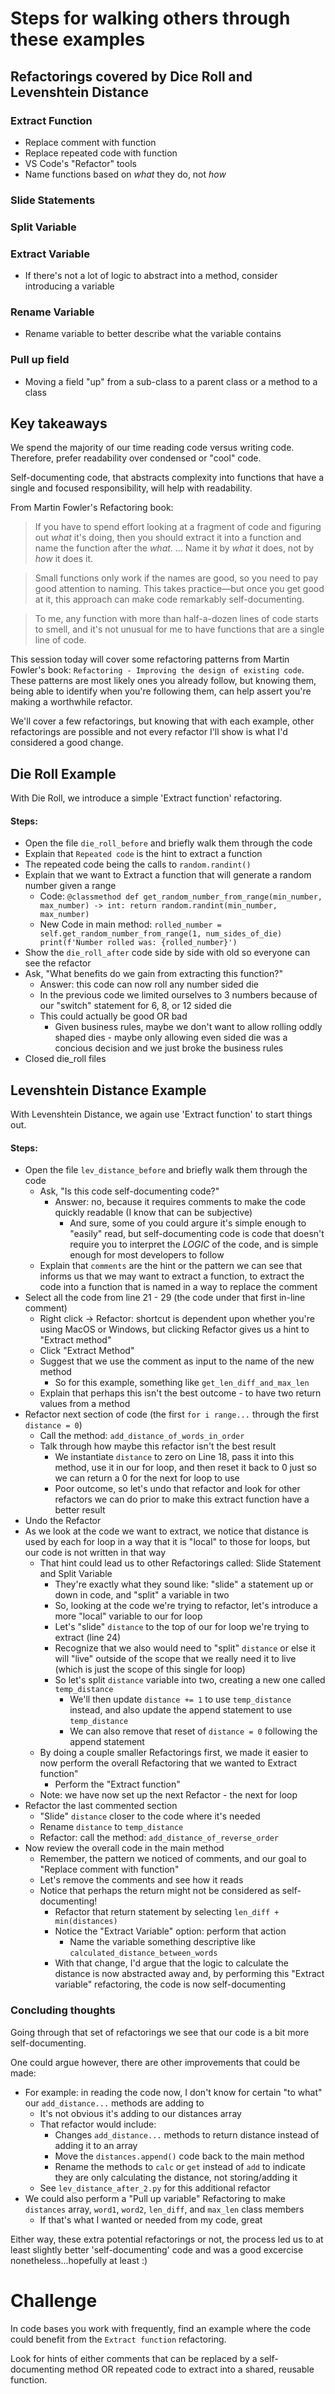 # Steps for walking others through these examples

## Refactorings covered by Dice Roll and Levenshtein Distance
### Extract Function
- Replace comment with function
- Replace repeated code with function
- VS Code's "Refactor" tools
- Name functions based on _what_ they do, not _how_

### Slide Statements

### Split Variable

### Extract Variable
- If there's not a lot of logic to abstract into a method, consider introducing a variable
### Rename Variable
- Rename variable to better describe what the variable contains

### Pull up field
- Moving a field "up" from a sub-class to a parent class or a method to a class

## Key takeaways
We spend the majority of our time reading code versus writing code. Therefore, prefer readability over condensed or "cool" code. 

Self-documenting code, that abstracts complexity into functions that have a single and focused responsibility, will help with readability.

From Martin Fowler's Refactoring book:
>If you have to spend effort looking at a fragment of code and figuring out _what_ it's doing, then you should extract it into a function and name the function after the _what_. ... Name it by _what_ it does, not by _how_ it does it.

> Small functions only work if the names are good, so you need to pay good attention to naming. This takes practice—but once you get good at it, this approach can make code remarkably self-documenting.

> To me, any function with more than half-a-dozen lines of code starts to smell, and it's not unusual for me to have functions that are a single line of code.

This session today will cover some refactoring patterns from Martin Fowler's book: `Refactoring - Improving the design of existing code`. These patterns are most likely ones you already follow, but knowing them, being able to identify when you're following them, can help assert you're making a worthwhile refactor. 

We'll cover a few refactorings, but knowing that with each example, other refactorings are possible and not every refactor I'll show is what I'd considered a good change.

## Die Roll Example
With Die Roll, we introduce a simple 'Extract function' refactoring.

#### Steps:
- Open the file `die_roll_before` and briefly walk them through the code
- Explain that `Repeated code` is the hint to extract a function
- The repeated code being the calls to `random.randint()`
- Explain that we want to Extract a function that will generate a random number given a range
    - Code: `@classmethod
            def get_random_number_from_range(min_number, max_number) -> int:
                return random.randint(min_number, max_number)`
    - New Code in main method: `rolled_number = self.get_random_number_from_range(1, num_sides_of_die)
        print(f'Number rolled was: {rolled_number}')`
- Show the `die_roll_after` code side by side with old so everyone can see the refactor
- Ask, "What benefits do we gain from extracting this function?"
    - Answer: this code can now roll any number sided die
    - In the previous code we limited ourselves to 3 numbers because of our "switch" statement for 6, 8, or 12 sided die
    - This could actually be good OR bad
        - Given business rules, maybe we don't want to allow rolling oddly shaped dies - maybe only allowing even sided die was a concious decision and we just broke the business rules
- Closed die_roll files

## Levenshtein Distance Example
With Levenshtein Distance, we again use 'Extract function' to start things out.

#### Steps:
- Open the file `lev_distance_before` and briefly walk them through the code
    - Ask, "Is this code self-documenting code?"
        - Answer: no, because it requires comments to make the code quickly readable (I know that can be subjective)
            - And sure, some of you could argure it's simple enough to "easily" read, but self-documenting code is code that doesn't require you to interpret the _LOGIC_ of the code, and is simple enough for most developers to follow
    - Explain that `comments` are the hint or the pattern we can see that informs us that we may want to extract a function, to extract the code into a function that is named in a way to replace the comment
- Select all the code from line 21 - 29 (the code under that first in-line comment)
    - Right click -> Refactor: shortcut is dependent upon whether you're using MacOS or Windows, but clicking Refactor gives us a hint to "Extract method"
    - Click "Extract Method"
    - Suggest that we use the comment as input to the name of the new method
        - So for this example, something like `get_len_diff_and_max_len`
    - Explain that perhaps this isn't the best outcome - to have two return values from a method
- Refactor next section of code (the first `for i range...` through the first `distance = 0`)
    - Call the method: `add_distance_of_words_in_order`
    - Talk through how maybe this refactor isn't the best result
        - We instantiate `distance` to zero on Line 18, pass it into this method, use it in our for loop, and then reset it back to 0 just so we can return a 0 for the next for loop to use
        - Poor outcome, so let's undo that refactor and look for other refactors we can do prior to make this extract function have a better result 
- Undo the Refactor
- As we look at the code we want to extract, we notice that distance is used by each for loop in a way that it is "local" to those for loops, but our code is not written in that way
    - That hint could lead us to other Refactorings called: Slide Statement and Split Variable
        - They're exactly what they sound like: "slide" a statement up or down in code, and "split" a variable in two
        - So, looking at the code we're trying to refactor, let's introduce a more "local" variable to our for loop
        - Let's "slide" `distance` to the top of our for loop we're trying to extract (line 24)
        - Recognize that we also would need to "split" `distance` or else it will "live" outside of the scope that we really need it to live (which is just the scope of this single for loop)
        - So let's split `distance` variable into two, creating a new one called `temp_distance`
            - We'll then update `distance += 1` to use `temp_distance` instead, and also update the append statement to use `temp_distance`
            - We can also remove that reset of `distance = 0` following the append statement
    - By doing a couple smaller Refactorings first, we made it easier to now perform the overall Refactoring that we wanted to Extract function"
        - Perform the "Extract function" 
    - Note: we have now set up the next Refactor - the next for loop
- Refactor the last commented section
    - "Slide" `distance` closer to the code where it's needed
    - Rename `distance` to `temp_distance`
    - Refactor: call the method: `add_distance_of_reverse_order`
- Now review the overall code in the main method
    - Remember, the pattern we noticed of comments, and our goal to "Replace comment with function"
    - Let's remove the comments and see how it reads
    - Notice that perhaps the return might not be considered as self-documenting! 
        - Refactor that return statement by selecting `len_diff + min(distances)`
        - Notice the "Extract Variable" option: perform that action
            - Name the variable something descriptive like `calculated_distance_between_words`
        - With that change, I'd argue that the logic to calculate the distance is now abstracted away and, by performing this "Extract variable" refactoring, the code is now self-documenting

### Concluding thoughts
Going through that set of refactorings we see that our code is a bit more self-documenting.

One could argue however, there are other improvements that could be made:
- For example: in reading the code now, I don't know for certain "to what" our `add_distance...` methods are adding to
    - It's not obvious it's adding to our distances array
    - That refactor would include:
        - Changes `add_distance...` methods to return distance instead of adding it to an array
        - Move the `distances.append()` code back to the main method
        - Rename the methods to `calc` or `get` instead of `add` to indicate they are only calculating the distance, not storing/adding it
    - See `lev_distance_after_2.py` for this additional refactor
- We could also perform a "Pull up variable" Refactoring to make `distances` array, `word1`, `word2`, `len_diff`, and `max_len`  class members
    - If that's what I wanted or needed from my code, great


 Either way, these extra potential refactorings or not, the process led us to at least slightly better 'self-documenting' code and was a good excercise nonetheless...hopefully at least :) 

 # Challenge
In code bases you work with frequently, find an example where the code could benefit from the `Extract function` refactoring.

Look for hints of either comments that can be replaced by a self-documenting method OR repeated code to extract into a shared, reusable function.


